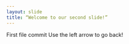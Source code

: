 ```yaml
---
layout: slide
title: “Welcome to our second slide!”
---
```

First file commit
Use the left arrow to go back!
